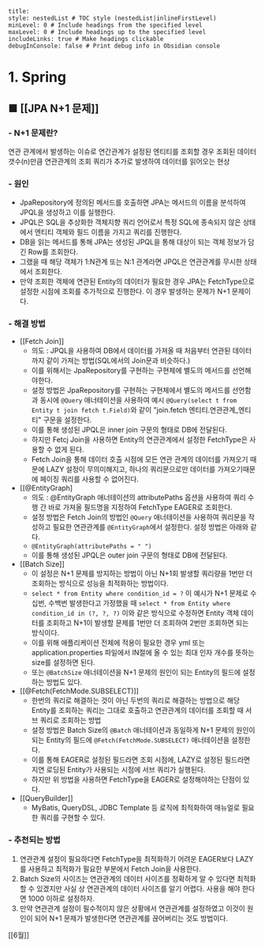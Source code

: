 ```table-of-contents
title: 
style: nestedList # TOC style (nestedList|inlineFirstLevel)
minLevel: 0 # Include headings from the specified level
maxLevel: 0 # Include headings up to the specified level
includeLinks: true # Make headings clickable
debugInConsole: false # Print debug info in Obsidian console
```

# 1. Spring
## ■ [[JPA N+1 문제]]

### - N+1 문제란?
연관 관계에서 발생하는 이슈로 연간관계가 설정된 엔티티를 조회할 경우 조회된 데이터 갯수(n)만큼 연관관계의 조회 쿼리가 추가로 발생하여 데이터를 읽어오는 현상

### - 원인
- JpaRepository에 정의된 메서드를 호출하면 JPA는 메서드의 이름을 분석하여 JPQL을 생성하고 이를 실행한다.
- JPQL은 SQL을 추상화한 객체지향 쿼리 언어로서 특정 SQL에 종속되지 않은 상태에서 엔티티 객체와 필드 이름을 가지고 쿼리를 진행한다.
- DB을 읽는 메서드를 통해 JPA는 생성된 JPQL을 통해 대상이 되는 객체 정보가 담긴 Row를 조회한다.
- 그랬을 때 해당 객체가 1:N관계 또는 N:1 관계라면 JPQL은 연관관계를 무시한 상태에서 조회한다.
- 만약 조회한 객체에 연관된 Entity의 데이터가 필요한 경우 JPA는 FetchType으로 설정한 시점에 조회를 추가적으로 진행한다. 이 경우 발생하는 문제가 N+1 문제이다.

### - 해결 방법
- [[Fetch Join]]
	- 의도 : JPQL을 사용하여 DB에서 데이터를 가져올 때 처음부터 연관된 데이터까지 같이 가져는 방법(SQL에서의 Join문과 비슷하다.)
	- 이를 위해서는 JpaRepository를 구현하는 구현체에 별도의 메서드를 선언해야한다.
	- 설정 방법은 JpaRepository를 구현하는 구현체에서 별도의 메서드를 선언함과 동시에 `@Query` 애너테이션을 사용하여 예시 `@Query(select t from Entity t join fetch t.Field)`와 같이 "join.fetch 엔티티.연관관계_엔티티" 구문을 설정한다.
	- 이를 통해 생성된 JPQL은 inner join 구문의 형태로 DB에 전달된다.
	- 하지만 Fetcj Join을 사용하면 Entity의 연관관계에서 설정한 FetchType은 사용할 수 없게 된다.
	- Fetch Join을 통해 데이터 호출 시점에 모든 연관 관계의 데이터를 가져오기 때문에 LAZY 설정이 무의미해지고, 하나의 쿼리문으로만 데이터를 가져오기때문에 페이징 쿼리를 사용할 수 없어진다.
- [[@EntityGraph]
	- 의도 : @EntityGraph 애너테이션의 attributePaths 옵션을 사용하여 쿼리 수행 간 바로 가져올 필드명을  지정하여 FetchType EAGER로 조회한다.
	- 설정 방법은 Fetch Join의 방법인 `@Query` 애너테이션을 사용하여 쿼리문을 작성하고 필요한 연관관계를 `@EntityGraph`에서 설정한다. 설정 방법은 아래와 같다.
	- `@EntityGraph(attributePaths = " ")`
	- 이를 통해 생성된 JPQL은 outer join 구문의 형태로 DB에 전달된다.
- [[Batch Size]]
	- 이 설정은 N+1 문제를 방지하는 방법이 아닌 N+1회 발생할 쿼리량을 1번만 더 조회하는 방식으로 성능을 최적화하는 방법이다.
	- `select * from Entity where condition_id = ?` 이 예시가 N+1 문제로 수십번, 수백번 발생한다고 가정했을 때 `select * from Entity where condition_id in (?, ?, ?)` 이와 같은 방식으로 수정하면 Entity 객체 데이터를 조회하고 N+1이 발생할 문제를 1번만 더 조회하여 2번만 조회하면 되는 방식이다.
	-  이를 위해 애플리케이션 전체에 적용이 필요한 경우 yml 또는 application.properties 파일에서 IN절에 올 수 있는 최대 인자 개수를 뜻하는 size를 설정하면 된다.
	- 또는 `@BatchSize` 애너테이션을 N+1 문제의 원인이 되는 Entity의 필드에 설정하는 방법도 있다. 
- [[@Fetch(FetchMode.SUBSELECT)]]
	- 한번의 쿼리로 해결하는 것이 아닌 두번의 쿼리로 해결하는 방법으로 해당 Entity를 조회하는 쿼리는 그대로 호출하고 연관관계의 데이터를 조회할 때 서브 쿼리로 조회하는 방법
	- 설정 방법은 Batch Size의 `@Batch`  애너테이션과 동일하게 N+1 문제의 원인이 되는 Entity의 필드에 `@Fetch(FetchMode.SUBSELECT)` 애너테이션을 설정한다.
	- 이를 통해 EAGER로 설정된 필드라면 조회 시점에, LAZY로 설정된 필드라면 지연 로딩된 Entity가 사용되는 시점에 서브 쿼리가 실행된다.
	- 하지만 위 방법을 사용하면 FetchType을 EAGER로 설정해야하는 단점이 있다.
- [[QueryBuilder]]
	- MyBatis, QueryDSL, JDBC Template 등 로직에 최적화하여 매뉴얼로 필요한 쿼리를 구현할 수 있다.

### - 추천되는 방법
1. 연관관계 설정이 필요하다면 FetchType을 최적화하기 어려운 EAGER보다 LAZY를 사용하고 최적화가 필요한 부분에서 Fetch Join을 사용한다.
2. Batch Size의 사이즈는 연관관계의 데이터 사이즈를 정확하게 알 수 있다면 최적화할 수 있겠지만 사실 상 연관관계의 데이터 사이즈를 알기 어렵다. 사용을 해야 한다면 1000 이하로 설정하자.
3. 만약 연관관계 설정이 필수적이지 않은 상황에서 연관관계를 설정하였고 이것이 원인이 되어 N+1 문제가 발생한다면 연관관계를 끊어버리는 것도 방법이다.


[[6월]]
